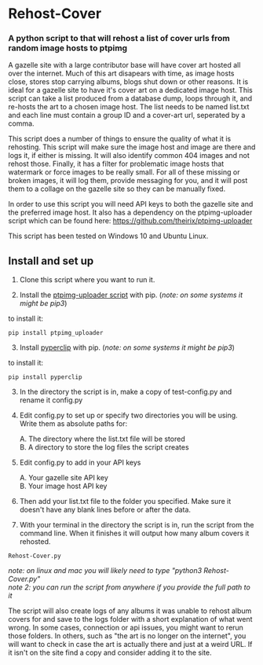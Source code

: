 # Rehost-Cover
### A python script to that will rehost a list of cover urls from random image hosts to ptpimg 

A gazelle site with a large contributor base will have cover art hosted all over the internet.  Much of this art disapears with time, as image hosts close, stores stop carrying albums, blogs shut down or other reasons.  It is ideal for a gazelle site to have it's cover art on a dedicated image host.  This script can take a list produced from a database dump, loops through it, and re-hosts the art to a chosen image host. The list needs to be named list.txt and each line must contain a group ID and a cover-art url, seperated by a comma.

This script does a number of things to ensure the quality of what it is rehosting. This script will make sure the image host and image are there and logs it, if either is missing. It will also identify common 404 images and not rehost those.  Finally, it has a filter for problematic image hosts that watermark or force images to be really small. For all of these missing or broken images, it will log them, provide messaging for you, and it will post them to a collage on the gazelle site so they can be manually fixed.

In order to use this script you will need API keys to both the gazelle site and the preferred image host. It also has a dependency on the 
ptpimg-uploader script which can be found here: https://github.com/theirix/ptpimg-uploader

This script has been tested on Windows 10 and Ubuntu Linux.

## Install and set up
1) Clone this script where you want to run it.

2) Install the [ptpimg-uploader script](https://github.com/theirix/ptpimg-uploader) with pip. (_note: on some systems it might be pip3_) 

to install it:

```
pip install ptpimg_uploader
```

3) Install [pyperclip](https://pypi.org/project/pyperclip/) with pip. (_note: on some systems it might be pip3_) 

to install it:

```
pip install pyperclip
```

3) In the directory the script is in, make a copy of test-config.py and rename it config.py

4) Edit config.py to set up or specify two directories you will be using. Write them as absolute paths for:

    A. The directory where the list.txt file will be stored  
    B. A directory to store the log files the script creates  

5) Edit config.py to add in your API keys

    A. Your gazelle site API key  
    B. Your image host API key  

6) Then add your list.txt file to the folder you specified. Make sure it doesn't have any blank lines before or after the data.

7) With your terminal in the directory the script is in, run the script from the command line.  When it finishes it will output how many album covers it rehosted.

```
Rehost-Cover.py
```

_note: on linux and mac you will likely need to type "python3 Rehost-Cover.py"_  
_note 2: you can run the script from anywhere if you provide the full path to it_

The script will also create logs of any albums it was unable to rehost album covers for and save to the logs folder with a short explanation of what went wrong. In some cases, connection or api issues, you might want to rerun those folders. In others, such as "the art is no longer on the internet", you will want to check in case the art is actually there and just at a weird URL. If it isn't on the site find a copy and consider adding it to the site. 
